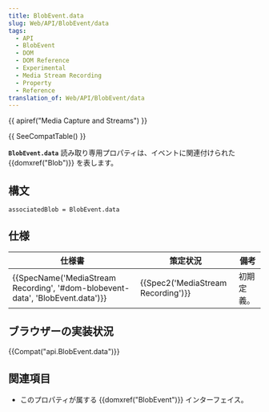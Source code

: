 ```yaml
---
title: BlobEvent.data
slug: Web/API/BlobEvent/data
tags:
  - API
  - BlobEvent
  - DOM
  - DOM Reference
  - Experimental
  - Media Stream Recording
  - Property
  - Reference
translation_of: Web/API/BlobEvent/data
---
```

{{ apiref("Media Capture and Streams") }}

{{ SeeCompatTable() }}

**`BlobEvent.data`** 読み取り専用プロパティは、イベントに関連付けられた {{domxref("Blob")}} を表します。

## 構文

```
associatedBlob = BlobEvent.data
```

## 仕様

| 仕様書                                                                                                   | 策定状況                                     | 備考       |
| -------------------------------------------------------------------------------------------------------- | -------------------------------------------- | ---------- |
| {{SpecName('MediaStream Recording', '#dom-blobevent-data', 'BlobEvent.data')}} | {{Spec2('MediaStream Recording')}} | 初期定義。 |

## ブラウザーの実装状況

{{Compat("api.BlobEvent.data")}}

## 関連項目

- このプロパティが属する {{domxref("BlobEvent")}} インターフェイス。
